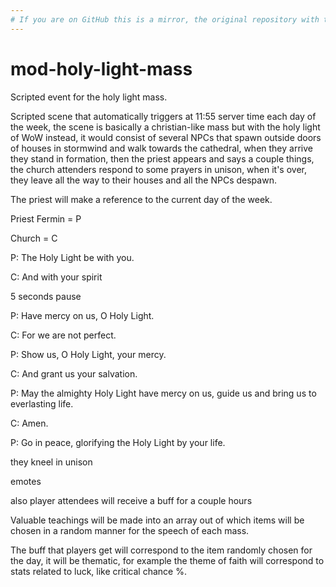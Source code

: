 ```yaml
---
# If you are on GitHub this is a mirror, the original repository with the latest updates is at [https://forgejo.neoeden.org/ergo/mod-holy-light-mass](https://forgejo.neoeden.org/ergo/mod-holy-light-mass)
---
```


# mod-holy-light-mass

Scripted event for the holy light mass.

Scripted scene that automatically triggers at 11:55 server time each day of the week, the scene is basically a christian-like mass but with the holy light of WoW instead, it would consist of several NPCs that spawn outside doors of houses in stormwind and walk towards the cathedral, when they arrive they stand in formation, then the priest appears and says a couple things, the church attenders respond to some prayers in unison, when it's over, they leave all the way to their houses and all the NPCs despawn.

The priest will make a reference to the current day of the week.


Priest Fermin = P

Church = C



P: The Holy Light be with you.

C: And with your spirit

5 seconds pause

P: Have mercy on us, O Holy Light. 

C: For we are not perfect.

P: Show us, O Holy Light, your mercy.

C: And grant us your salvation.

P: May the almighty Holy Light have mercy on us, guide us and bring us to everlasting life.

C: Amen.

P: Go in peace, glorifying the Holy Light by your life.

they kneel in unison

emotes

also player attendees will receive a buff for a couple hours

Valuable teachings will be made into an array out of which items will be chosen in a random manner for the speech of each mass.

The buff that players get will correspond to the item randomly chosen for the day, it will be thematic, for example the theme of faith will correspond to stats related to luck, like critical chance %.